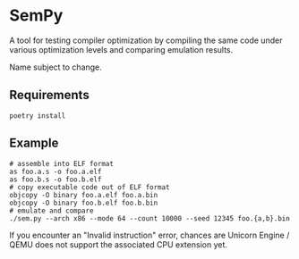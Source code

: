 # SemPy

A tool for testing compiler optimization by compiling the same code under
various optimization levels and comparing emulation results.

Name subject to change.

## Requirements

```shell
poetry install
```

## Example

```shell
# assemble into ELF format
as foo.a.s -o foo.a.elf
as foo.b.s -o foo.b.elf
# copy executable code out of ELF format
objcopy -O binary foo.a.elf foo.a.bin
objcopy -O binary foo.b.elf foo.b.bin
# emulate and compare
./sem.py --arch x86 --mode 64 --count 10000 --seed 12345 foo.{a,b}.bin
```

If you encounter an "Invalid instruction" error, chances are Unicorn Engine /
QEMU does not support the associated CPU extension yet.